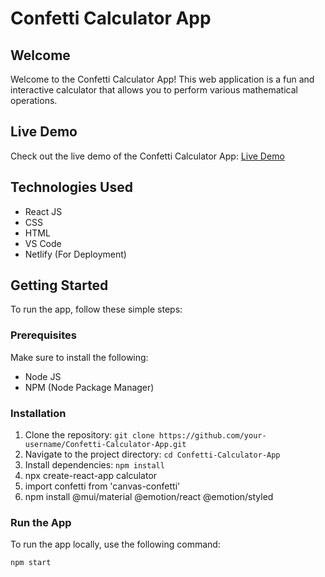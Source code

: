 # Confetti Calculator App

## Welcome
Welcome to the Confetti Calculator App! This web application is a fun and interactive calculator that allows you to perform various mathematical operations.

## Live Demo
Check out the live demo of the Confetti Calculator App: [Live Demo](https://nitinvermacalculator.netlify.app/)

## Technologies Used
- React JS
- CSS
- HTML
- VS Code
- Netlify (For Deployment)

## Getting Started
To run the app, follow these simple steps:

### Prerequisites
Make sure to install the following:
- Node JS
- NPM (Node Package Manager)

### Installation
1. Clone the repository: `git clone https://github.com/your-username/Confetti-Calculator-App.git`
2. Navigate to the project directory: `cd Confetti-Calculator-App`
3. Install dependencies: `npm install`
4. npx create-react-app calculator
5.  import confetti from 'canvas-confetti'
6.  npm install @mui/material @emotion/react @emotion/styled

### Run the App
To run the app locally, use the following command:
```bash
npm start
